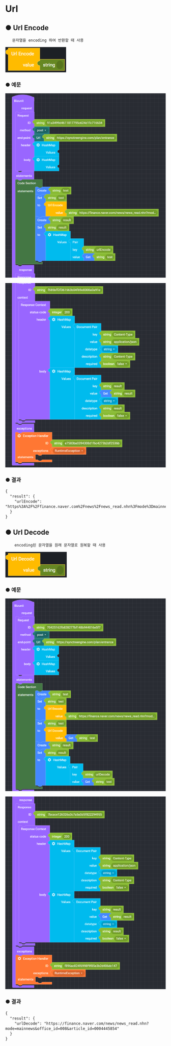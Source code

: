 # Url

## ● Url Encode

       문자열을 encoding 하여 반환할 때 사용

![](../../.gitbook/assets/image%20%28175%29.png)

### ● 예문

![](../../.gitbook/assets/image%20%28460%29.png)

![](../../.gitbook/assets/image%20%28433%29.png)

### ● 결과

```text
{
  "result": {
    "urlEncode": "https%3A%2F%2Ffinance.naver.com%2Fnews%2Fnews_read.nhn%3Fmode%3Dmainnews%26office_id%3D008%26article_id%3D0004445854"
  }
}
```

## ● Url Decode

        encoding된 문자열을 원래 문자열로 원복할 때 사용

![](../../.gitbook/assets/image%20%28117%29.png)

### ● 예문

![](../../.gitbook/assets/image%20%28414%29.png)

![](../../.gitbook/assets/image%20%28413%29.png)

### ● 결과

```text
{
  "result": {
    "urlDecode": "https://finance.naver.com/news/news_read.nhn?mode=mainnews&office_id=008&article_id=0004445854"
  }
}
```

